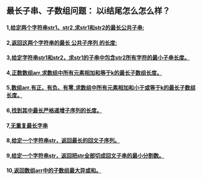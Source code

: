 ## 最长子串、子数组问题： 以i结尾怎么怎么样？

#### 1,[给定两个字符串str1、str2,求str1和str2的最长公共子串;](https://github.com/sihaihou/algorithm/tree/master/src/com/reyco/algorithm/string/array1/Test1.java)
#### 2,[返回这两个字符串的最长 公共子序列 的长度;](https://github.com/sihaihou/algorithm/tree/master/src/com/reyco/algorithm/string/array1/Test2.java)
#### 3,[给定字符串str1和str2，求str1的子串中包含str2所有字符的最小子串长度。](https://github.com/sihaihou/algorithm/tree/master/src/com/reyco/algorithm/string/array1/Test3.java)
#### 4,[正数数组arr,求数组中所有元素相加和等于k的最长子数组长度。](https://github.com/sihaihou/algorithm/tree/master/src/com/reyco/algorithm/string/array1/Test4.java)
#### 5,[数组arr,有正、有负、有零,求数组中所有元素相加和小于或等于k的最长子数组长度。](https://github.com/sihaihou/algorithm/tree/master/src/com/reyco/algorithm/string/array1/Test5.java)
#### 6,[找到其中最长严格递增子序列的长度。](https://github.com/sihaihou/algorithm/tree/master/src/com/reyco/algorithm/string/array1/Test6.java)
#### 7,[无重复最长字串](https://github.com/sihaihou/algorithm/tree/master/src/com/reyco/algorithm/string/array1/Test7.java)
#### 8,[给定一个字符串str，返回最长的回文子序列。](https://github.com/sihaihou/algorithm/tree/master/src/com/reyco/algorithm/string/array1/Test8.java)
#### 9,[给定一个字符串str，返回把str全部切成回文子串的最小分割数。](https://github.com/sihaihou/algorithm/tree/master/src/com/reyco/algorithm/string/array1/Test9.java)
#### 10,[返回数组arr中的子数组最大异或和。](https://github.com/sihaihou/algorithm/tree/master/src/com/reyco/algorithm/string/array1/Test10.java)
